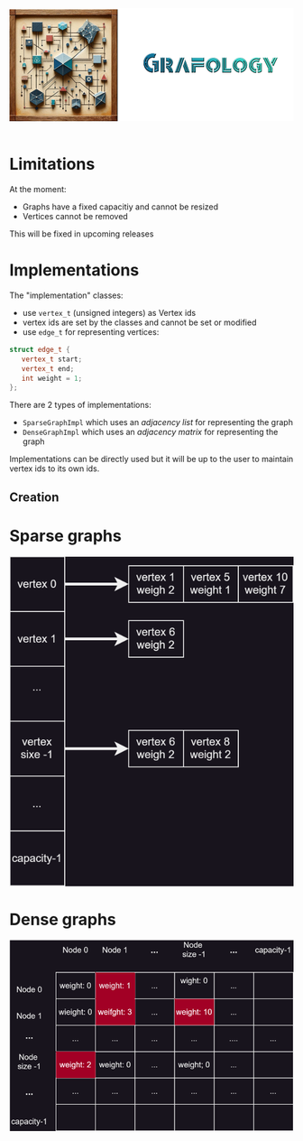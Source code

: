 <div align="center">
    <img 
        src="imgs/logo.png" 
        alt="Répétiteur logo"
        height="200px"
        />
</div>
<br/>

# Limitations
At the moment:
- Graphs have a fixed capacitiy and cannot be resized
- Vertices cannot be removed

This will be fixed in upcoming releases

# Implementations
The "implementation" classes:
 - use ```vertex_t``` (unsigned integers) as Vertex ids
 - vertex ids are set by the classes and cannot be set or modified 
 - use ```edge_t``` for representing vertices:
 ```C++
 struct edge_t {
    vertex_t start;
    vertex_t end;
    int weight = 1;
};
 ```

 There are 2 types of implementations:
 - ```SparseGraphImpl``` which uses an *adjacency list* for representing the graph
 - ```DenseGraphImpl``` which uses an *adjacency matrix* for representing the graph
 
Implementations can be directly used but it will be up to the user to maintain vertex ids to its own ids.

## Creation


# Sparse graphs
<img src="imgs/adjacency-list.svg"/>

# Dense graphs
<img src="imgs/adjacency-matrix.svg"/>
